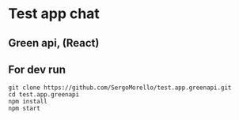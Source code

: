 # Test app chat
## Green api, (React)

## For dev run
```
git clone https://github.com/SergoMorello/test.app.greenapi.git
cd test.app.greenapi
npm install
npm start
```